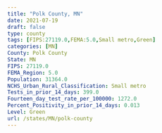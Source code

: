 ```yaml
---
title: "Polk County, MN"
date: 2021-07-19
draft: false
type: county
tags: [FIPS:27119.0,FEMA:5.0,Small metro,Green]
categories: [MN]
County: Polk County
State: MN
FIPS: 27119.0
FEMA_Region: 5.0
Population: 31364.0
NCHS_Urban_Rural_Classification: Small metro
Tests_in_prior_14_days: 399.0
Fourteen_day_test_rate_per_100000: 1272.0
Percent_Positivity_in_prior_14_days: 0.013
Level: Green
url: /states/MN/polk-county
---
```



